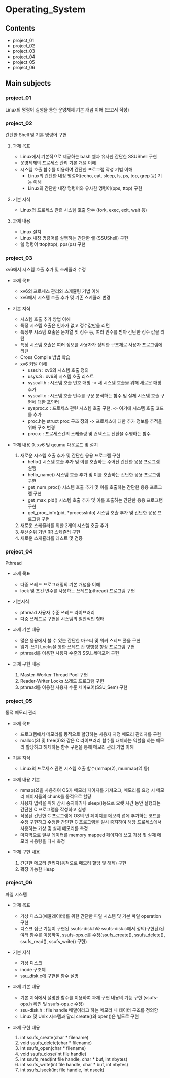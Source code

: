 # Operating_System

## Contents
* project_01
* project_02
* project_03
* project_04
* project_05
* project_06

## Main subjects
### project_01
Linux의 명령어 실행을 통한 운영체제 기본 개념 이해 (보고서 작성)

### project_02
간단한 Shell 및 기본 명령어 구현

1. 과제 목표
    - Linux에서 기본적으로 제공하는 bash 쉘과 유사한 간단한 SSUShell 구현
    - 운영체제의 프로세스 관리 기본 개념 이해
    - 시스템 호출 함수를 이용하여 간단한 프로그램 작성 기법 이해
      * Linux의 간단한 내장 명렁어(echo, cat, sleep, ls, ps, top, grep 등) 기능 이해
      * Linux의 간단한 내장 명령어와 유사한 명령어(pps, ttop) 구현

2. 기본 지식
    - Linux의 프로세스 관련 시스템 호출 함수 (fork, exec, exit, wait 등)

3. 과제 내용
    - Linux 설치
    - Linux 내장 명령어를 실행하는 간단한 쉘 (SSUShell) 구현
    - 쉘 명령어 ttop(top), pps(ps) 구현

### project_03
xv6에서 시스템 호출 추가 및 스케쥴러 수정

* 과제 목표
   - xv6의 프로세스 관리와 스케쥴링 기법 이해
   - xv6에서 시스템 호출 추가 및 기존 스케쥴러 변경

* 기본 지식
   - 시스템 호출 추가 방법 이해
   - 특정 시스템 호출은 인자가 없고 정수값만을 리턴
   - 특정부 시스템 호출은 문자열 및 정수 등, 여러 인수를 받아 간단한 정수 값을 리턴
   - 특정 시스템 호출은 여러 정보를 사용자가 정의한 구조체로 사용자 프로그램에 리턴
   - Cross Compile 방법 학습
   - xv6 커널 이해
       * user.h : xv6의 시스템 호출 정의
       * usys.S : xv6의 시스템 호출 리스트
       * syscall.h : 시스템 호출 번호 매핑 -> 새 시스템 호출을 위해 새로운 매핑 추가
       * syscall.c : 시스템 호출 인수를 구문 분석하는 함수 및 실제 시스템 호출 구현에 대한 포인터
       * sysproc.c : 프로세스 관련 시스템 호출 구현. -> 여기에 시스템 호출 코드를 추가
       * proc.h는 struct proc 구조 정의 -> 프로세스에 대한 추가 정보를 추적을 위해 구조 변경
       * proc.c : 프로세스간의 스케쥴링 및 컨텍스트 전환을 수행하는 함수

* 과제 내용
    0. xv6 및 qeumu 다운로드 및 설치
    1. 새로운 시스템 호출 추가 및 간단한 응용 프로그램 구현
        - hello() 시스템 호출 추가 및 이를 호출하는 주어진 간단한 응용 프로그램 실행
        - hello_name() 시스템 호출 추가 및 이를 호출하는 간단한 응용 프로그램 구현
        - get_num_proc() 시스템 호출 추가 및 이를 호출하는 간단한 응용 프로그램 구현
        - get_max_pid() 시스템 호출 추가 및 이를 호출하는 간단한 응용 프로그램 구현
        - get_proc_info(pid, *processInfo) 시스템 호출 추가 및 간단한 응용 프로그램 구현
     2. 새로운 스케쥴러를 위한 2개의 시스템 호출 추가
     3. 우선순위 기반 RR 스케쥴러 구현
     4. 새로운 스케쥴러를 테스트 및 검증

### project_04
Pthread
* 과제 목표
  - 다중 쓰레드 프로그래밍의 기본 개념을 이해
  - lock 및 조건 변수를 사용하는 쓰레드(pthread) 프로그램 구현

* 기본지식
  - pthread 사용자 수준 쓰레드 라이브러리
  - 다중 쓰레드로 구현된 시스템의 일반적인 형태

* 과제 기본 내용
  - 많은 응용에서 볼 수 있는 간단한 마스터 및 워커 스레드 풀을 구현
  - 읽기-쓰기 Locks을 통한 쓰레드 간 병행성 향상 프로그램 구현
  - pthread를 이용한 사용자 수준의 SSU_세마포어 구현

* 과제 구현 내용
  1. Master-Worker Thread Pool 구현
  2. Reader-Writer Locks 쓰레드 프로그램 구현
  3. pthread를 이용한 사용자 수준 세마포어(SSU_Sem) 구현

### project_05
동적 메모리 관리

* 과제 목표
  - 프로그램에서 메모리를 동적으로 할당하는 사용자 지정 메모리 관리자를 구현
  - malloc(3) 및 free(3)와 같은 C 라이브러리 함수를 대체하는 역할을 하는 메모리 할당하고 해제하는 함수 구현을 통해 메모리 관리 기법 이해

* 기본 지식
  - Linux의 프로세스 관련 시스템 호출 함수(mmap(2), munmap(2) 등)

* 과제 내용 기본
  - mmap(2)을 사용하여 OS가 메모리 페이지를 가져오고, 메모리를 요청 시 메모리 페이지들의 chunk를 동적으로 할당
  - 사용자 입력을 위해 잠시 중지하거나 sleep()등으로 오랫 시간 동안 실행되는 간단한 C 프로그램을 작성하고 실행
  - 작성된 간단한 C 프로그램에 OS의 빈 페이지를 메모리 맵에 추가하는 코드를 수정 구현하고 수정한 간단한 C 프로그램을 일시 중지하여 해당 프로세스에서 사용하는 가상 및 실제 메모리를 측정
  - 마지막으로 일부 데이터를 memory mapped 페이지에 쓰고 가상 및 실제 메모리 사용량을 다시 측정

* 과제 구현 내용
  1. 간단한 메모리 관리자(동적으로 메모리 할당 및 해제) 구현
  2. 확장 가능한 Heap

### project_06
파일 시스템

* 과제 목표
  - 가상 디스크(애뮬레이터)를 위한 간단한 파일 시스템 및 기본 파일 operation 구현
  - 디스크 접근 기능이 구현된 ssufs-disk.h와 ssufs-disk.c에서 정의(구현된)된 여러 함수를 이용하여, ssufs-ops.c를 수정(ssufs_create(), ssufs_delete(), ssufs_read(), ssufs_write() 구현)

* 기본 지식
  - 가상 디스크
  - inode 구조체
  - ssu_disk.c에 구현된 함수 설명

* 과제 기본 내용
  - 기본 지식에서 설명한 함수를 이용하여 과제 구현 내용의 기능 구현 (ssufs-ops.h 확인 및 ssufs-ops.c 수정)
  - ssu-disk.h : file handle 배열이라고 하는 메모리 내 데이터 구조를 정의함
  - Linux 및 Unix 시스템과 달리 create()와 open()은 별도로 구현

* 과제 구현 내용
  1. int ssufs_create(char * filename)
  2. void ssufs_delete(char * filename)
  3. int ssufs_open(char * filename)
  4. void ssufs_close(int file handle)
  5. int ssufs_read(int file handle, char * buf, int nbytes)
  6. int ssufs_write(int file handle, char * buf, int nbytes)
  7. int ssufs_lseek(int file handle, int nseek)
